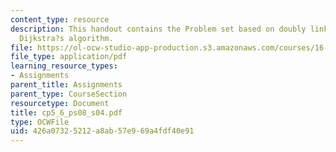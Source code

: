 ```yaml
---
content_type: resource
description: This handout contains the Problem set based on doubly linked lists and
  Dijkstra?s algorithm.
file: https://ol-ocw-studio-app-production.s3.amazonaws.com/courses/16-01-unified-engineering-i-ii-iii-iv-fall-2005-spring-2006/426a07325212a8ab57e969a4fdf40e91_cp5_6_ps08_s04.pdf
file_type: application/pdf
learning_resource_types:
- Assignments
parent_title: Assignments
parent_type: CourseSection
resourcetype: Document
title: cp5_6_ps08_s04.pdf
type: OCWFile
uid: 426a0732-5212-a8ab-57e9-69a4fdf40e91
---
```

